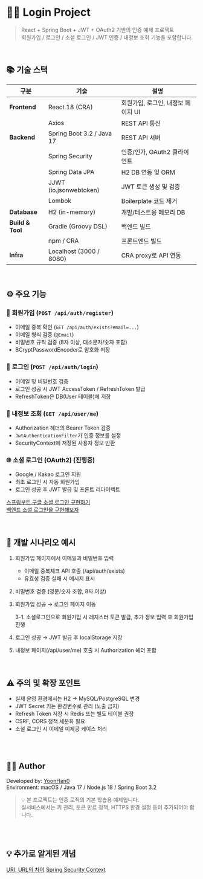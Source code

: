 # 👨‍💻 Login Project

> React + Spring Boot + JWT + OAuth2 기반의 인증 예제 프로젝트  
> 회원가입 / 로그인 / 소셜 로그인 / JWT 인증 / 내정보 조회 기능을 포함합니다.

<br />

## 📚 기술 스택

| 구분 | 기술 | 설명 |
|------|------|------|
| **Frontend** | React 18 (CRA) | 회원가입, 로그인, 내정보 페이지 UI |
|  | Axios | REST API 통신 |
| **Backend** | Spring Boot 3.2 / Java 17 | REST API 서버 |
|  | Spring Security | 인증/인가, OAuth2 클라이언트 |
|  | Spring Data JPA | H2 DB 연동 및 ORM |
|  | JJWT (io.jsonwebtoken) | JWT 토큰 생성 및 검증 |
|  | Lombok | Boilerplate 코드 제거 |
| **Database** | H2 (in-memory) | 개발/테스트용 메모리 DB |
| **Build & Tool** | Gradle (Groovy DSL) | 백엔드 빌드 |
|  | npm / CRA | 프론트엔드 빌드 |
| **Infra** | Localhost (3000 / 8080) | CRA proxy로 API 연동 |

<br />

## ⚙️ 주요 기능

### 🧾 회원가입 (`POST /api/auth/register`)
- 이메일 중복 확인 (`GET /api/auth/exists?email=...`)
- 이메일 형식 검증 (`@Email`)
- 비밀번호 규칙 검증 (8자 이상, 대소문자/숫자 포함)
- BCryptPasswordEncoder로 암호화 저장

### 🔐 로그인 (`POST /api/auth/login`)
- 이메일 및 비밀번호 검증
- 로그인 성공 시 JWT AccessToken / RefreshToken 발급
- RefreshToken은 DB(User 테이블)에 저장

### 🪪 내정보 조회 (`GET /api/user/me`)
- Authorization 헤더의 Bearer Token 검증
- `JwtAuthenticationFilter`가 인증 정보를 설정
- SecurityContext에 저장된 사용자 정보 반환

### 🌐 소셜 로그인 (OAuth2) (진행중)
- Google / Kakao 로그인 지원
- 최초 로그인 시 자동 회원가입
- 로그인 성공 후 JWT 발급 및 프론트 리다이렉트

[스프링부트 구글 소셜 로그인 구현하기](https://velog.io/@bdd14club/%EB%B0%B1%EC%97%94%EB%93%9C-2.-%EA%B5%AC%EA%B8%80-%EC%86%8C%EC%85%9C-%EB%A1%9C%EA%B7%B8%EC%9D%B8-%EA%B5%AC%ED%98%84%ED%95%98%EA%B8%B0) <br/>
[백엔드 소셜 로그인을 구현해보자](https://velog.io/@juuuunny/%EB%B0%B1%EC%97%94%EB%93%9C%EC%97%90%EC%84%9C-%EC%86%8C%EC%85%9C-%EB%A1%9C%EA%B7%B8%EC%9D%B8%EC%9D%84-%EA%B5%AC%ED%98%84%ED%95%B4%EB%B3%B4%EC%9E%90-%EC%B9%B4%EC%B9%B4%EC%98%A4-%EA%B5%AC%EA%B8%80-%EB%84%A4%EC%9D%B4%EB%B2%84-3%EC%A2%85-%EC%A0%81%EC%9A%A9%EA%B8%B0#35-%EC%9D%B8%EC%A6%9D-%EC%84%B1%EA%B3%B5-%EC%8B%9C)

<br />

## 🚀 개발 시나리오 예시

1. 회원가입 페이지에서 이메일과 비밀번호 입력
   - 이메일 중복체크 API 호출 (/api/auth/exists)
   - 유효성 검증 실패 시 메시지 표시
2. 비밀번호 검증 (영문/숫자 조합, 8자 이상)
3. 회원가입 성공 → 로그인 페이지 이동

   3-1. 소셜로그인으로 회원가입 시 레지스터 토큰 발급, 추가 정보 입력 후 회원가입 진행
4. 로그인 성공 → JWT 발급 후 localStorage 저장
5. 내정보 페이지(/api/user/me) 호출 시 Authorization 헤더 포함

<br />

## ⚠️ 주의 및 확장 포인트

- 실제 운영 환경에서는 H2 → MySQL/PostgreSQL 변경
- JWT Secret 키는 환경변수로 관리 (노출 금지)
- Refresh Token 저장 시 Redis 또는 별도 테이블 권장
- CSRF, CORS 정책 세분화 필요
- 소셜 로그인 시 이메일 미제공 케이스 처리

<br />
<br />

## 👨‍💻 Author
Developed by: [YoonHan0](https://github.com/YoonHan0) <br />
Environment: macOS / Java 17 / Node.js 18 / Spring Boot 3.2
> 💡 본 프로젝트는 인증 로직의 기본 학습용 예제입니다. <br />
실서비스에서는 키 관리, 토큰 만료 정책, HTTPS 환경 설정 등이 추가되어야 합니다.

<br />
<br />

## 💡 추가로 알게된 개념
[URI, URL의 차이](https://inpa.tistory.com/entry/WEB-%F0%9F%8C%90-URL-URI-%EC%B0%A8%EC%9D%B4)
[Spring Security Context](https://wildeveloperetrain.tistory.com/324#google_vignette)
